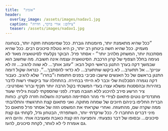 ```yaml
---
title:  "אומץ"
header:
  overlay_image: /assets/images/nadav1.jpg
  caption: "צילום: אורי ברכר, חדרה"
  teaser: /assets/images/nadav1.jpg
---
```

<!--more-->

״ככל שהיא מתאמנת יותר, מיומנותה גוברת. ככל שמיומנותה חזקה יותר, בטחונה מעמיק. ככל שהיא חשה ביטחון רב יותר, כן היא נוטלת סיכונים רבים. ככל שהיא מסתכנת יותר, המשחק מלהיב יותר״ - אסתר פרל.
הבוקר נקלעתי לסיטואציה מאוד לא נעימה בחלל הצפוף של קרון הרכבת. הסיטואציה עצמה אינה חשובה. מה שחשוב הוא שבמשך דקה בערך התנגן בראשי הקול הבא: ״עזוב אותך... לא שווה להגיב... זה לא עניינך… אל תתערב… לא ביקשו שתתערב… לא כדאי להסתבך...״. כנראה שקול דומה התנגן בראשם של כל האנשים שישבו סביבי בפנים חתומות ו״בחרו״ שלא להגיב.
כעבור דקה נגמרה הסבלנות שלי וכבר לא הייתי בבחירה. בהתחלה עוד ביקשתי רשות לדבר בזהירות ובהססנות ומשלא עצרו בעדי המשכתי בקול הרבה יותר תקיף וברור ואסרטיבי. ציר הרשע סירב להיכנע ללא תגובה מצידו. לפני שהספקתי לענות גיליתי שעוד מתנדנדים נוטים פתאום לצידי ודי מהר הסתיימה המערכה והשלווה חזרה לקרון. כוחות הברית החליפו ביניהם חיוכים של שמחה מתוקה.
ואני פתאום קצת התרגשתי והתלהבתי ממה שקרה שם, מהתעוזה.
ואחרי שקראתי את המשפט הזה של אסתר פרל פתאום כל מיני דברים התחברו לי.
ככל שרקדתי יותר, השתפרתי, הבטחון גדל, לקחתי גם קצת סיכונים… ובסופו של דבר נפצעתי.
והפציעה הזו קצת כואבת ומעציבה אותי. והיום היא גם אומרת לי לא לוותר, לקחת סיכונים, להעז.